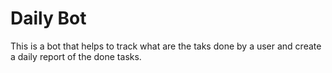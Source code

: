 # Daily Bot

This is a bot that helps to track what are the taks done by a user and create a daily report of the done tasks.
